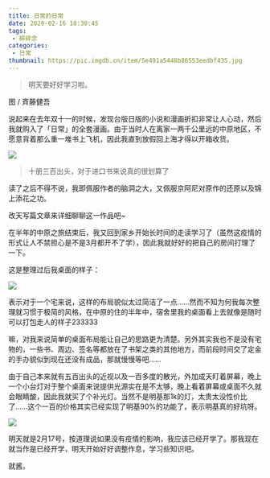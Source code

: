 ```yaml
---
title: 日常的日常
date: 2020-02-16 18:30:45
tags:
 - 碎碎念
categories:
 - 日常
thumbnail: https://pic.imgdb.cn/item/5e491a5448b86553eedbf435.jpg
---
```


> 明天要好好学习啦。

<!--more-->

图 / 斉藤健吾

说起来在去年双十一的时候，发现台版日版的小说和漫画折扣非常让人心动，然后我就购入了「日常」的全套漫画。由于当时人在离家一两千公里远的中原地区，不愿意背着那么重一堆书上飞机，因此我直到放假回上海才得以开箱收货。

![](https://pic.imgdb.cn/item/5e491bc848b86553eedc454c.jpg)

> 十册三百出头，对于进口书来说真的很划算了

读了之后不得不说，我即佩服作者的脑洞之大，又佩服京阿尼对原作的还原以及锦上添花之功。

改天写篇文章来详细聊聊这一作品吧~

在半年的中原之旅结束后，我又回到家乡开始长时间的走读学习了（虽然这疫情的形式让人不禁担心是不是3月都开不了学），因此我就好好的把自己的房间打理了一下。

这是整理过后我桌面的样子：

![](https://pic.imgdb.cn/item/5e491bc848b86553eedc4553.jpg)

表示对于一个宅来说，这样的布局貌似太过简洁了一点……然而不知为何我每次整理就习惯于极简的风格，在中原的住的半年中，宿舍里我的桌面看上去就像是随时可以打包走人的样子233333

嘛，对我来说简单的桌面布局能让自己的思路更为清楚。另外其实我也不是没有宅物的，一些书、周边、签名等都放在了书架之类的其他地方，而前段时间交了定金的手办貌似到现在还没有成品，那就慢慢等吧……

由于自己本来就有五百出头的近视以及一百多度的散光，外加成天盯着屏幕，晚上一个小台灯对于整个桌面来说提供光源实在是不太够，晚上看着屏幕或桌面不久就会眼睛酸，因此我就买了个补光灯。当然不是明基那1k的灯，太贵太没性价比了……这个一百的价格其实已经实现了明基90%的功能了，表示明基真的好坑呀。

![](https://pic.imgdb.cn/item/5e491bc848b86553eedc454f.jpg)

明天就是2月17号，按道理说如果没有疫情的影响，我应该已经开学了。那我现在就当作是已经开学，明天开始好好调整作息，学习些知识吧。

就酱。

